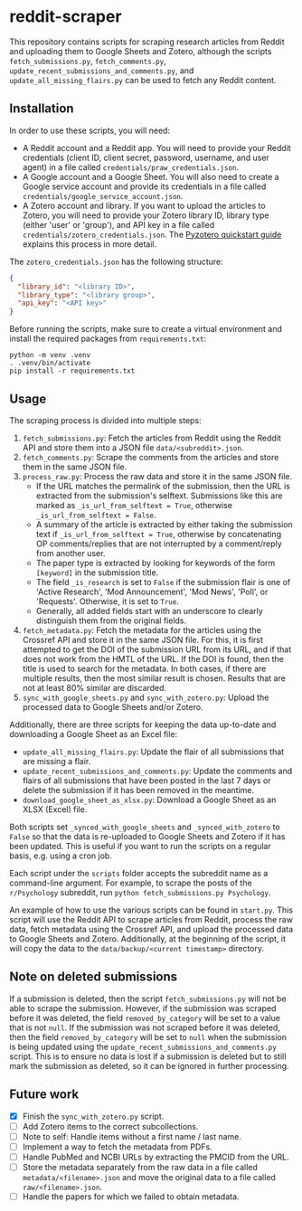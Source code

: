 # reddit-scraper

This repository contains scripts for scraping research articles from Reddit and uploading them to Google Sheets and
Zotero, although the scripts `fetch_submissions.py`, `fetch_comments.py`, `update_recent_submissions_and_comments.py`,
and `update_all_missing_flairs.py` can be used to fetch any Reddit content.

## Installation

In order to use these scripts, you will need:

- A Reddit account and a Reddit app. You will need to provide your Reddit credentials (client ID, client secret,
  password, username, and user agent) in a file called `credentials/praw_credentials.json`.
- A Google account and a Google Sheet. You will also need to create a Google service account and provide its credentials
  in a file called `credentials/google_service_account.json`.
- A Zotero account and library. If you want to upload the articles to Zotero, you will need to provide your Zotero
  library ID, library type (either 'user' or 'group'), and API key in a file
  called `credentials/zotero_credentials.json`. The [Pyzotero quickstart guide](https://github.com/urschrei/pyzotero)
  explains this process in more detail.

The `zotero_credentials.json` has the following structure:

```json
{
  "library_id": "<library ID>",
  "library_type": "<library group>",
  "api_key": "<API key>"
}
  ```

Before running the scripts, make sure to create a virtual environment and install the required packages from
`requirements.txt`:

```commandline
python -m venv .venv
. .venv/bin/activate
pip install -r requirements.txt
```

## Usage

The scraping process is divided into multiple steps:

1. `fetch_submissions.py`: Fetch the articles from Reddit using the Reddit API and store them into a JSON
   file `data/<subreddit>.json`.
2. `fetch_comments.py`: Scrape the comments from the articles and store them in the same JSON file.
3. `process_raw.py`: Process the raw data and store it in the same JSON file.
    - If the URL matches the permalink of the submission, then the URL is extracted from the submission's selftext.
      Submissions like this are marked as `_is_url_from_selftext = True`, otherwise `_is_url_from_selftext = False`.
    - A summary of the article is extracted by either taking the submission text if `_is_url_from_selftext = True`,
      otherwise by concatenating OP comments/replies that are not interrupted by a comment/reply from another user.
    - The paper type is extracted by looking for keywords of the form `[keyword]` in the submission title.
    - The field `_is_research` is set to `False` if the submission flair is one of 'Active Research', 'Mod
      Announcement', 'Mod News', 'Poll', or 'Requests'. Otherwise, it is set to `True`.
    - Generally, all added fields start with an underscore to clearly distinguish them from the original fields.
4. `fetch_metadata.py`: Fetch the metadata for the articles using the Crossref API and store it in the same JSON file.
   For this, it is first attempted to get the DOI of the submission URL from its URL, and if that does not work from the
   HMTL of the URL. If the DOI is found, then the title is used to search for the metadata. In both cases, if there are
   multiple results, then the most similar result is chosen. Results that are not at least 80% similar are discarded.
5. `sync_with_google_sheets.py` and `sync_with_zotero.py`: Upload the processed data to Google Sheets and/or Zotero.

Additionally, there are three scripts for keeping the data up-to-date and downloading a Google Sheet as an Excel file:

- `update_all_missing_flairs.py`: Update the flair of all submissions that are missing a flair.
- `update_recent_submissions_and_comments.py`: Update the comments and flairs of all submissions that have been posted
  in the last 7 days or delete the submission if it has been removed in the meantime.
- `download_google_sheet_as_xlsx.py`: Download a Google Sheet as an XLSX (Excel) file.

Both scripts set `_synced_with_google_sheets` and `_synced_with_zotero` to `False` so that the data is re-uploaded to
Google Sheets and Zotero if it has been updated. This is useful if you want to run the scripts on a regular basis, e.g.
using a cron job.

Each script under the `scripts` folder accepts the subreddit name as a command-line argument. For example, to scrape the
posts of the `r/Psychology` subreddit, run `python fetch_submissions.py Psychology`.

An example of how to use the various scripts can be found in `start.py`. This script will use the Reddit API to scrape
articles from Reddit, process the raw data, fetch metadata using the Crossref API, and upload the processed data to
Google Sheets and Zotero. Additionally, at the beginning of the script, it will copy the data to
the `data/backup/<current timestamp>` directory.

## Note on deleted submissions

If a submission is deleted, then the script `fetch_submissions.py` will not be able to scrape the submission. However,
if the submission was scraped before it was deleted, the field `removed_by_category` will be set to a value that is
not `null`. If the submission was not scraped before it was deleted, then the field `removed_by_category` will be set
to `null` when the submission is being updated using the `update_recent_submissions_and_comments.py` script. This is to
ensure no data is lost if a submission is deleted but to still mark the submission as deleted, so it can be ignored in
further processing.

## Future work

- [x] Finish the `sync_with_zotero.py` script.
- [ ] Add Zotero items to the correct subcollections.
- [ ] Note to self: Handle items without a first name / last name.
- [ ] Implement a way to fetch the metadata from PDFs.
- [ ] Handle PubMed and NCBI URLs by extracting the PMCID from the URL.
- [ ] Store the metadata separately from the raw data in a file called `metadata/<filename>.json` and move the original
  data to a file called `raw/<filename>.json`.
- [ ] Handle the papers for which we failed to obtain metadata.
